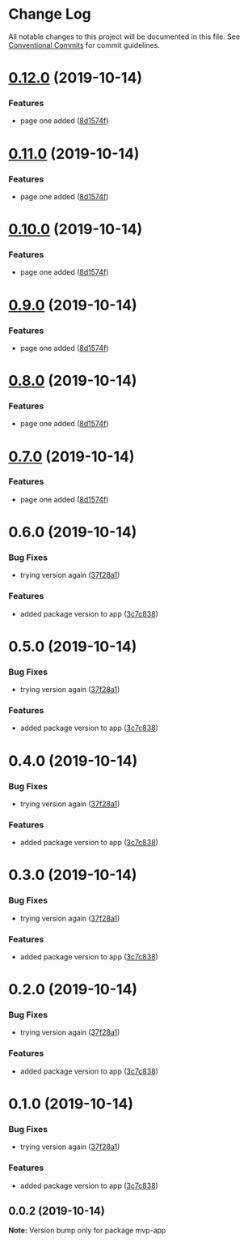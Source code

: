 # Change Log

All notable changes to this project will be documented in this file.
See [Conventional Commits](https://conventionalcommits.org) for commit guidelines.

# [0.12.0](https://github.com/KwakesProject/nx-test-workspace/compare/mvp-app@0.6.0...mvp-app@0.12.0) (2019-10-14)


### Features

* page one added ([8d1574f](https://github.com/KwakesProject/nx-test-workspace/commit/8d1574fc0198ae24b97c89c3e1ae4e6204c309a1))





# [0.11.0](https://github.com/KwakesProject/nx-test-workspace/compare/mvp-app@0.6.0...mvp-app@0.11.0) (2019-10-14)


### Features

* page one added ([8d1574f](https://github.com/KwakesProject/nx-test-workspace/commit/8d1574fc0198ae24b97c89c3e1ae4e6204c309a1))





# [0.10.0](https://github.com/KwakesProject/nx-test-workspace/compare/mvp-app@0.6.0...mvp-app@0.10.0) (2019-10-14)


### Features

* page one added ([8d1574f](https://github.com/KwakesProject/nx-test-workspace/commit/8d1574fc0198ae24b97c89c3e1ae4e6204c309a1))





# [0.9.0](https://github.com/KwakesProject/nx-test-workspace/compare/mvp-app@0.6.0...mvp-app@0.9.0) (2019-10-14)


### Features

* page one added ([8d1574f](https://github.com/KwakesProject/nx-test-workspace/commit/8d1574fc0198ae24b97c89c3e1ae4e6204c309a1))





# [0.8.0](https://github.com/KwakesProject/nx-test-workspace/compare/mvp-app@0.6.0...mvp-app@0.8.0) (2019-10-14)


### Features

* page one added ([8d1574f](https://github.com/KwakesProject/nx-test-workspace/commit/8d1574fc0198ae24b97c89c3e1ae4e6204c309a1))





# [0.7.0](https://github.com/KwakesProject/nx-test-workspace/compare/mvp-app@0.6.0...mvp-app@0.7.0) (2019-10-14)


### Features

* page one added ([8d1574f](https://github.com/KwakesProject/nx-test-workspace/commit/8d1574fc0198ae24b97c89c3e1ae4e6204c309a1))





# 0.6.0 (2019-10-14)


### Bug Fixes

* trying version again ([37f28a1](https://github.com/KwakesProject/nx-test-workspace/commit/37f28a158291f171e6c6bfa25742640ff6405942))


### Features

* added package version to app ([3c7c838](https://github.com/KwakesProject/nx-test-workspace/commit/3c7c838f97049e883b3015224b14f9cc10328523))





# 0.5.0 (2019-10-14)


### Bug Fixes

* trying version again ([37f28a1](https://github.com/KwakesProject/nx-test-workspace/commit/37f28a158291f171e6c6bfa25742640ff6405942))


### Features

* added package version to app ([3c7c838](https://github.com/KwakesProject/nx-test-workspace/commit/3c7c838f97049e883b3015224b14f9cc10328523))





# 0.4.0 (2019-10-14)


### Bug Fixes

* trying version again ([37f28a1](https://github.com/KwakesProject/nx-test-workspace/commit/37f28a158291f171e6c6bfa25742640ff6405942))


### Features

* added package version to app ([3c7c838](https://github.com/KwakesProject/nx-test-workspace/commit/3c7c838f97049e883b3015224b14f9cc10328523))





# 0.3.0 (2019-10-14)


### Bug Fixes

* trying version again ([37f28a1](https://github.com/KwakesProject/nx-test-workspace/commit/37f28a158291f171e6c6bfa25742640ff6405942))


### Features

* added package version to app ([3c7c838](https://github.com/KwakesProject/nx-test-workspace/commit/3c7c838f97049e883b3015224b14f9cc10328523))





# 0.2.0 (2019-10-14)


### Bug Fixes

* trying version again ([37f28a1](https://github.com/KwakesProject/nx-test-workspace/commit/37f28a158291f171e6c6bfa25742640ff6405942))


### Features

* added package version to app ([3c7c838](https://github.com/KwakesProject/nx-test-workspace/commit/3c7c838f97049e883b3015224b14f9cc10328523))





# 0.1.0 (2019-10-14)


### Bug Fixes

* trying version again ([37f28a1](https://github.com/KwakesProject/nx-test-workspace/commit/37f28a158291f171e6c6bfa25742640ff6405942))


### Features

* added package version to app ([3c7c838](https://github.com/KwakesProject/nx-test-workspace/commit/3c7c838f97049e883b3015224b14f9cc10328523))





## 0.0.2 (2019-10-14)

**Note:** Version bump only for package mvp-app
